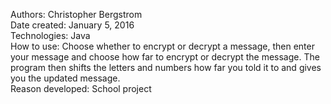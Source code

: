 Authors: Christopher Bergstrom<br>
Date created: January 5, 2016<br>
Technologies: Java<br>
How to use: Choose whether to encrypt or decrypt a message, then enter your message and choose how far to encrypt or decrypt the message. The program then shifts the letters and numbers how far you told it to and gives you the updated message.<br>
Reason developed: School project
